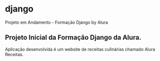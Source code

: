 # django
Projeto em Andamento - Formação Django by Alura

## Projeto Inicial da Formação Django da Alura.

Aplicação desenvolvida é um website de receitas culinárias chamado Alura Receitas. 
